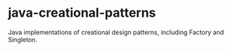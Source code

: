 # java-creational-patterns
Java implementations of creational design patterns, including Factory and Singleton.
